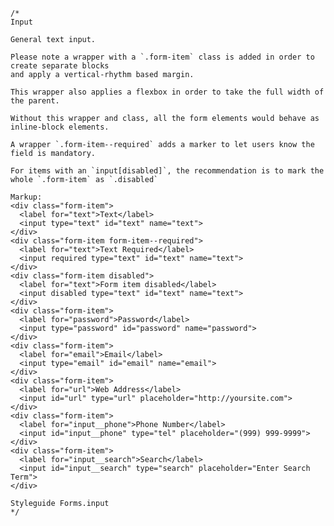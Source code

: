 	/*
	Input
	
	General text input.

	Please note a wrapper with a `.form-item` class is added in order to create separate blocks
	and apply a vertical-rhythm based margin.

	This wrapper also applies a flexbox in order to take the full width of the parent.

	Without this wrapper and class, all the form elements would behave as inline-block elements.

	A wrapper `.form-item--required` adds a marker to let users know the field is mandatory.

	For items with an `input[disabled]`, the recommendation is to mark the whole `.form-item` as `.disabled`
	
	Markup:
	<div class="form-item">
	  <label for="text">Text</label>
	  <input type="text" id="text" name="text">
	</div>
	<div class="form-item form-item--required">
	  <label for="text">Text Required</label>
	  <input required type="text" id="text" name="text">
	</div>
	<div class="form-item disabled">
	  <label for="text">Form item disabled</label>
	  <input disabled type="text" id="text" name="text">
	</div>
	<div class="form-item">
	  <label for="password">Password</label>
	  <input type="password" id="password" name="password">
	</div>
	<div class="form-item">
	  <label for="email">Email</label>
	  <input type="email" id="email" name="email">
	</div>
	<div class="form-item">
	  <label for="url">Web Address</label>
	  <input id="url" type="url" placeholder="http://yoursite.com">
	</div>
	<div class="form-item">
	  <label for="input__phone">Phone Number</label>
	  <input id="input__phone" type="tel" placeholder="(999) 999-9999">
	</div>
	<div class="form-item">
	  <label for="input__search">Search</label>
	  <input id="input__search" type="search" placeholder="Enter Search Term">
	</div>
	
	Styleguide Forms.input
	*/